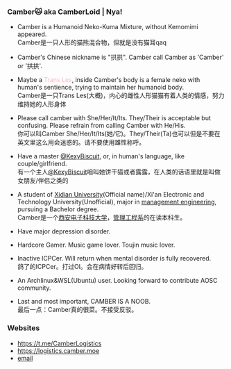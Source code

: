 ### Camber🐱 aka CamberLoid | Nya!

- Camber is a Humanoid Neko-Kuma Mixture, without Kemomimi appeared.  
  Camber是一只人形的猫熊混合物，但就是没有猫耳qaq
- Camber's Chinese nickname is "拱拱". Camber call Camber as 'Camber' or '拱拱'. 
- Maybe a <span style="color: #ffb6c1;">Trans Les</span>, inside Camber's body is a female neko with human's sentience, trying to maintain her humanoid body.  
  Camber是一只<span style="#color: #ffb6c1;">Trans Les</span>(大概)，内心的雌性人形猫猫有着人类的情感，努力维持她的人形身体
- Please call camber with She/Her/It/Its. They/Their is acceptable but confusing. Please refrain from calling Camber with He/His.  
  你可以叫Camber She/Her/It/Its(她/它)。They/Their(Ta)也可以但是不要在英文里这么用会迷惑的。请不要使用雄性称呼。
- Have a master [@KexyBiscuit](https://github.com/KexyBiscuit), or, in human's language, like couple/girlfriend.  
  有一个主人[@KexyBiscuit](https://github.com/KexyBiscuit)咱叫她饼干猫或者露露，在人类的话语里就是叫做女朋友/伴侣之类的
- A student of [Xidian University](https://en.xidian.edu.cn)(Official name)/Xi'an Electronic and Technology University(Unofficial), major in [management engineering](https://emsen.xidian.edu.cn/), pursuing a Bachelor degree.  
  Camber是一个[西安电子科技大学](https://www.xidian.edu.cn)，[管理工程系](https://ems.xidian.edu.cn/)的在读本科生。
- Have major depression disorder.
- Hardcore Gamer. Music game lover. Toujin music lover.
- Inactive ICPCer. Will return when mental disorder is fully recovered.  
  鸽了的ICPCer。打过OI。会在病情好转后回归。
- An Archlinux&WSL(Ubuntu) user. Looking forward to contribute AOSC community.

- Last and most important, CAMBER IS A NOOB.  
  最后一点：Camber真的很菜。不接受反驳。
  
### Websites
- https://t.me/CamberLogistics
- https://logistics.camber.moe
- [email](mailto://camber@poi.science)
